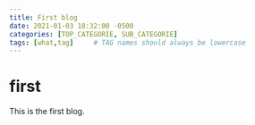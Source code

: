 ```yaml
---
title: First blog
date: 2021-01-03 18:32:00 -0500
categories: [TOP_CATEGORIE, SUB_CATEGORIE]
tags: [what,tag]     # TAG names should always be lowercase
---
```


# first
This is the first blog.
